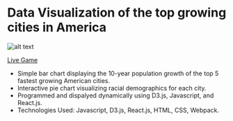# Data Visualization of the top growing cities in America

![alt text](https://media.giphy.com/media/Lqf9W0Mabui6kQdPxR/giphy.gif)

[Live Game](https://thedonwind69.github.io/visualizer-project/#/)

- Simple bar chart displaying the 10-year population growth of the top 5 fastest growing American cities.
- Interactive pie chart visualizing racial demographics for each city.
- Programmed and dispalyed dynamically using D3.js, Javascript, and React.js.
- Technologies Used: Javascript, D3.js, React.js, HTML, CSS, Webpack.
